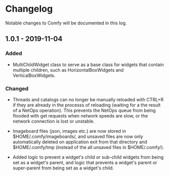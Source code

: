 # Changelog

Notable changes to Comfy will be documented in this log.

## 1.0.1 - 2019-11-04

### Added

- MultiChildWidget class to serve as a base class for widgets that contain multiple children, such as HorizontalBoxWidgets and VerticalBoxWidgets.

### Changed

- Threads and catalogs can no longer be manually reloaded with CTRL+R if they are already in the processs of reloading (waiting for a the result of a NetOps operation). This prevents the NetOps queue from being flooded with get requests when network speeds are slow, or the network connection is lost or unstable.

- Imageboard files (json, images etc.) are now stored in $HOME/.comfy/imageboards/, and unsaved files are now only automatically deleted on application exit from that directory and $HOME/.comfy/tmp (instead of the all unsaved files in $HOME/.comfy/).

- Added logic to prevent a widget's child or sub-child widgets from being set as a widget's parent, and logic that prevents a widget's parent or super-parent from being set as a widget's child.

